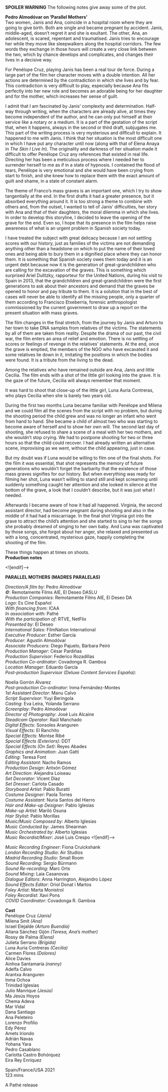 
**SPOILER WARNING** The following notes give away some of the plot.

**Pedro Almodóvar on ‘Parallel Mothers’**<br>
Two women, Janis and Ana, coincide in a hospital room where they are going to give birth. Both are single and became pregnant by accident. Janis, middle-aged, doesn’t regret it and she is exultant. The other, Ana, an adolescent, is scared, repentant and traumatised. Janis tries to encourage her while they move like sleepwalkers along the hospital corridors. The few words they exchange in those hours will create a very close link between the two, which by chance develops and complicates, and changes their lives in a decisive way.

For Penélope Cruz, playing Janis has been a real tour de force. During a large part of the film her character moves with a double intention. All her actions are determined by the contradiction in which she lives and by fear. This contradiction is very difficult to play, especially because Ana fits perfectly into her new role and becomes an adorable being for her daughter and for the mother, which increases her sense of guilt.

I admit that I am fascinated by Janis’ complexity and determination. Half-way through writing, when the characters are already alive, at times they become independent of the author, and he can only put himself at their service like a notary or a medium. It is a part of the gestation of the script that, when it happens, always in the second or third draft, subjugates me. This part of the writing process is very mysterious and difficult to explain. It happened to me with Janis. I think that her situation is the most difficult one in which I have put any character until now (along with that of Elena Anaya in _The Skin I Live In_). The originality and darkness of her situation made it difficult to offer Penélope Cruz any references that existed in real life. Directing her has been a meticulous process where I needed her to surrender herself to me as if in a state of hypnosis. I contained the flood of tears, Penélope is very emotional and she would have been crying from start to finish, and she knew how to replace them with the exact amount of guilt and shame, in a state of constant alarm.

The theme of Franco’s mass graves is an important one, which I try to show tangentially at the end. In the first drafts it had a greater presence, but it absorbed everything around it. It is too strong a theme to combine with others and, from the outset, I wanted to tell of Janis’ difficulties, her story with Ana and that of their daughters, the moral dilemma in which she lives. In order to develop this storyline, I decided to leave the opening of the grave for the end. Even so, I hope that its presence in the film helps raise awareness of what is an urgent problem in Spanish society today.

I have treated the subject with great delicacy because I am not settling scores with our history, just as families of the victims are not demanding anything other than a headstone on which to put the name of their loved ones and being able to bury them in a dignified place where they can honor them. It is something that Spanish society owes them today and it is an urgent debt because now it is the generation of great-grandchildren who are calling for the excavation of the graves. This is something which surprised Ariel Dulitzky, rapporteur for the United Nations, during his visit to Spain in 2013, that the grandchildren and great-grandchildren were the first generations to ask about their ancestors and demand that the graves be opened to honor and pay tribute to them. It is a solution that in the best of cases will never be able to identify all the missing people, only a quarter of them according to Francisco Etxeberria, forensic anthropologist commissioned by the current government to draw up a report on the present situation with mass graves.

The film changes in the final stretch, from the journey by Janis and Arturo to her town to take DNA samples from relatives of the victims. The statements by all of them are taken from reality. Despite the drama of our past, the civil war, the film enters an area of relief and emotion. There is no settling of scores or feelings of revenge in the relatives’ statements. At the end, once the grave is emptied, the members of the NGO who have excavated it and some relatives lie down in it, imitating the positions in which the bodies were found. It is a tribute from the living to the dead.

Among the relatives who have remained outside are Ana, Janis and little Cecilia. The film ends with a shot of the little girl looking into the grave. It is the gaze of the future, Cecilia will always remember that moment.

It was hard to shoot that close-up of the little girl, Luna Auria Contreras, who plays Cecilia when she is barely two years old.

During the first two months Luna became familiar with Penélope and Milena and we could film all the scenes from the script with no problem, but during the shooting period the child grew and was no longer an infant who went from hand to hand. She became a child of almost two who was starting to become aware of herself and to show her own will. The second last day of shooting, she refused to share a scene of a meal with her two mothers, and she wouldn’t stop crying. We had to postpone shooting for two or three hours so that the child could recover. I had already written an alternative scene, improvising as we went, without the child appearing, just in case.

But my doubt was if Luna would be willing to film one of the final shots. For the film it was essential, that shot represents the memory of future generations who wouldn’t forget the barbarity that the existence of those mass graves signifies for our history. But when everything was ready for filming her shot, Luna wasn’t willing to stand still and kept screaming until suddenly something caught her attention and she looked in silence at the bottom of the grave, a look that I couldn’t describe, but it was just what I needed.

Afterwards I became aware of how it had all happened. Virginia, the second assistant director, had become pregnant during shooting and also in the middle of it had had a miscarriage. In the final shot Virginia got into the grave to attract the child’s attention and she started to sing to her the songs she probably dreamed of singing to her own baby. And Luna was captivated by those songs, she forgot about her anger, she relaxed and presented us with a long, concentrated, mysterious gaze, happily completing the shooting of the film.

These things happen at times on shoots.<br>
**Production notes**<br>

<![endif]-->

**PARALLEL MOTHERS (MADRES PARALELAS)**

_Direction/A film by_: Pedro Almodóvar  
_©_: Remotamente Films AIE, El Deseo DASLU  
_Production Companies_: Remotamente Films AIE, El Deseo DA  
_Logo_: Es Cine Español  
_With financing from_: ICAA  
_In association with_: Pathé  
_With the participation of_: RTVE, NetFlix  
_Presented by_: El Deseo  
_International Sales_: FilmNation International  
_Executive Producer_: Esther García  
_Producer_: Agustín Almodóvar  
_Associate Producers_: Diego Pajuelo, Bárbara Peiró  
_Production Manager_: César Pardiñas  
_Production Supervisor_: Federico Rozadillas  
_Production Co-ordinator_: Covadonga R. Gamboa  
_Location Manager_: Eduardo García  
_Post-production Supervisor (Deluxe Content Services España)_:

Noelia Gorrón Álvarez  
_Post-production Co-ordinator_: Inma Fernández-Montes  
_1st Assistant Director_: Manu Calvo  
_Script Supervisor_: Yuyi Beringola  
_Casting_: Eva Leira, Yolanda Serrano  
_Screenplay_: Pedro Almodóvar  
_Director of Photography_: José Luis Alcaine  
_Steadicam Operator_: Raúl Manchado  
_Digital Effects_: Sonsoles Aranguren  
_Visual Effects_: El Ranchito  
_Special Effects_: Montse Ribé  
_Special Effects (Exteriors)_: DDT  
_Special Effects (On Set)_: Reyes Abades  
_Graphics and Animation_: Juan Gatti  
_Editing_: Teresa Font  
_Editing Assistant_: Nacho Ramos  
_Production Design_: Antxón Gómez  
_Art Direction_: Alejandra Loiseau  
_Set Decorator_: Vicent Díaz  
_Set Dresser_: Carlota Casado  
_Storyboard Artist_: Pablo Buratti  
_Costume Designer_: Paola Torres  
_Costume Assistant_: Nuria Santos del Hierro  
_Hair and Make-up Designer_: Pablo Iglesias  
_Make-up Artist_: Mariló Osuna  
_Hair Stylist_: Pablo Morillas  
_Music/Music Composed by_: Alberto Iglesias  
_Music Conducted by_: James Shearman  
_Music Orchestrated by_: Alberto Iglesias  
_Music Recordist/Mixer_: José Luis Crespo
<![endif]-->

_Music Recording Engineer_: Fiona Cruickshank  
_London Recording Studio_: Air Studios  
_Madrid Recording Studio_: Small Room  
_Sound Recording_: Sergio Bürmann  
_Sound Re-recording_: Marc Orts  
_Sound Mixing_: Laia Casanovas  
_Dialogue Editors_: Anna Harrington, Alejandro López  
_Sound Effects Editor_: Oriol Donat i Martos  
_Foley Artist_: Marta Monistrol  
_Foley Recordist_: Xavi Pons  
_COVID Coordinator_: Covadonga R. Gamboa

**Cast**  
Penélope Cruz _(Janis)_  
Milena Smit _(Ana)_  
Israel Elejalde _(Arturo Buendía)_  
Aitana Sánchez Gijón _(Teresa, Ana’s mother)_  
Rossy de Palma _(Elena)_  
Julieta Serrano _(Brígida)_  
Luna Auria Contreras _(Cecilia)_  
Carmen Flores _(Dolores)_  
Alice Davies  
Ainhoa Santamaría _(nanny)_  
Adelfa Calvo  
Arantxa Aranguren  
Inma Ochoa  
Trinidad Iglesias  
Julio Manrique _(Jesús)_  
Ma Jesús Hoyos  
Chema Adeva  
Mar Vidal  
Dana Santiago  
Ana Peleteiro  
Lorenzo Profilio  
Edy Pérez  
Amets Iriondo  
Adrián Navas  
Yohana Yara  
Pedro Casablanc  
Carlotta Castro Bohórquez  
Eira Rey Enríquez<br>

Spain/France/USA 2021<br>
123 mins<br>

A Pathé release
<!--stackedit_data:
eyJoaXN0b3J5IjpbMTg0MzUxMDczNl19
-->